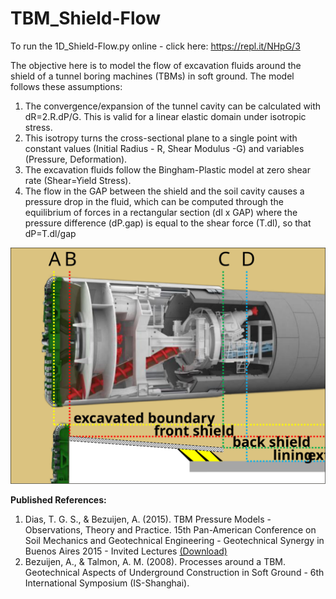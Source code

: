 # TBM_Shield-Flow

To run the 1D_Shield-Flow.py online - click here: https://repl.it/NHpG/3

The objective here is to model the flow of excavation fluids around the shield of a tunnel boring machines (TBMs) in soft ground. The model follows these assumptions:
1. The convergence/expansion of the tunnel cavity can be calculated with dR=2.R.dP/G. This is valid for a linear elastic domain under isotropic stress.
1. This isotropy turns the cross-sectional plane to a single point with constant values (Initial Radius - R, Shear Modulus -G) and variables (Pressure, Deformation).
1. The excavation fluids follow the Bingham-Plastic model at zero shear rate (Shear=Yield Stress).
1. The flow in the GAP between the shield and the soil cavity causes a pressure drop in the fluid, which can be computed through the equilibrium of forces in a rectangular section (dl x GAP) where the pressure difference (dP.gap) is equal to the shear force (T.dl), so that dP=T.dl/gap


![Increment of Water Pressure](/images/tbm_flow.svg)


**Published References:**

1. Dias, T. G. S., & Bezuijen, A. (2015). TBM Pressure Models - Observations, Theory and Practice. 15th Pan-American Conference on Soil Mechanics and Geotechnical Engineering - Geotechnical Synergy in Buenos Aires 2015 - Invited Lectures [(Download)](https://www.researchgate.net/publication/283855639_TBM_Pressure_Models__Observations_Theory_and_Practice)
1. Bezuijen, A., & Talmon, A. M. (2008). Processes around a TBM. Geotechnical Aspects of Underground Construction in Soft Ground - 6th International Symposium (IS-Shanghai).
